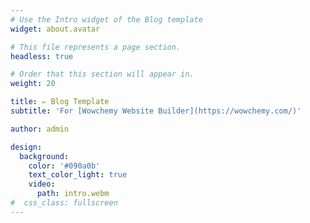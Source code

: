 ```yaml
---
# Use the Intro widget of the Blog template
widget: about.avatar

# This file represents a page section.
headless: true

# Order that this section will appear in.
weight: 20

title: ✏️ Blog Template
subtitle: 'For [Wowchemy Website Builder](https://wowchemy.com/)'

author: admin

design:
  background:
    color: '#090a0b'
    text_color_light: true
    video:
      path: intro.webm
#  css_class: fullscreen
---
```

